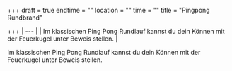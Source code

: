+++
draft = true
endtime = ""
location = ""
time = ""
title = "Pingpong Rundbrand"

+++
| --- |
| Im klassischen Ping Pong Rundlauf kannst du dein Können mit der Feuerkugel unter Beweis stellen. |

Im klassischen Ping Pong Rundlauf kannst du dein Können mit der Feuerkugel unter Beweis stellen.